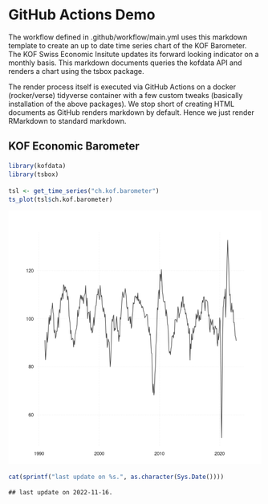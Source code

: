 


# GitHub Actions Demo

The workflow defined in .github/workflow/main.yml uses this markdown template to create an up to date time series chart of the KOF Barometer.
The KOF Swiss Economic Insitute updates its forward looking indicator on a monthly basis. This markdown documents queries the kofdata API
and renders a chart using the tsbox package.

The render process itself is executed via GitHub Actions on a docker (rocker/verse) tidyverse container with a few custom tweaks (basically installation of the above packages).
We stop short of creating HTML documents as GitHub renders markdown by default. Hence we just render RMarkdown to standard markdown.

## KOF Economic Barometer


```r
library(kofdata)
library(tsbox)

tsl <- get_time_series("ch.kof.barometer")
ts_plot(tsl$ch.kof.barometer)
```

![plot of chunk unnamed-chunk-1](figure/unnamed-chunk-1-1.png)

```r
cat(sprintf("last update on %s.", as.character(Sys.Date())))
```

```
## last update on 2022-11-16.
```



